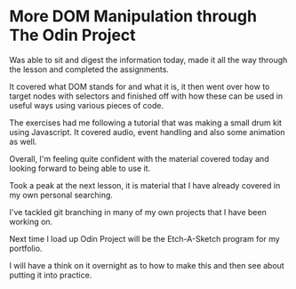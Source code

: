 # More DOM Manipulation through The Odin Project

Was able to sit and digest the information today, made it all the way through the lesson and completed the assignments.

It covered what DOM stands for and what it is, it then went over how to target nodes with selectors and finished off with how these can be used in useful ways using various pieces of code.

The exercises had me following a tutorial that was making a small drum kit using Javascript. It covered audio, event handling and also some animation as well.

Overall, I'm feeling quite confident with the material covered today and looking forward to being able to use it.

Took a peak at the next lesson, it is material that I have already covered in my own personal searching.

I've tackled git branching in many of my own projects that I have been working on.

Next time I load up Odin Project will be the Etch-A-Sketch program for my portfolio.

I will have a think on it overnight as to how to make this and then see about putting it into practice.